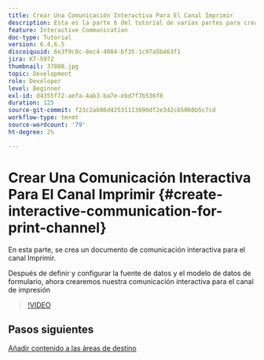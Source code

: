 ```yaml
---
title: Crear Una Comunicación Interactiva Para El Canal Imprimir
description: Esta es la parte 6 del tutorial de varias partes para crear el primer documento de comunicación interactiva para el canal Imprimir. En esta parte, se crea un documento de comunicación interactiva para el canal Imprimir.
feature: Interactive Communication
doc-type: Tutorial
version: 6.4,6.5
discoiquuid: 6e3f9c8c-8ec4-4084-bf35-1c97a5b463f1
jira: KT-5972
thumbnail: 37888.jpg
topic: Development
role: Developer
level: Beginner
exl-id: d4355f72-aefa-4ab3-ba7e-ebd7f7b536f0
duration: 125
source-git-commit: f23c2ab86d42531113690df2e342c65060b5c7cd
workflow-type: tm+mt
source-wordcount: '79'
ht-degree: 2%

---
```


# Crear Una Comunicación Interactiva Para El Canal Imprimir {#create-interactive-communication-for-print-channel}

En esta parte, se crea un documento de comunicación interactiva para el canal Imprimir.

Después de definir y configurar la fuente de datos y el modelo de datos de formulario, ahora crearemos nuestra comunicación interactiva para el canal de impresión

>[!VIDEO](https://video.tv.adobe.com/v/37888?quality=12&learn=on)

## Pasos siguientes

[Añadir contenido a las áreas de destino](./add-content-to-target-areas.md)
